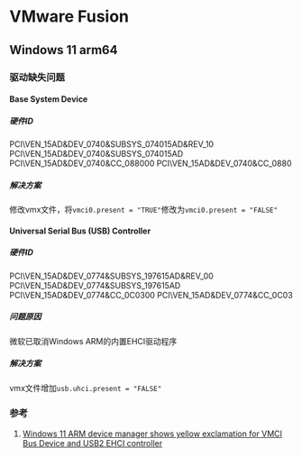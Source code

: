 # VMware Fusion

## Windows 11 arm64

### 驱动缺失问题

#### Base System Device

##### 硬件ID

PCI\VEN_15AD&DEV_0740&SUBSYS_074015AD&REV_10
PCI\VEN_15AD&DEV_0740&SUBSYS_074015AD
PCI\VEN_15AD&DEV_0740&CC_088000
PCI\VEN_15AD&DEV_0740&CC_0880

##### 解决方案

修改vmx文件，将`vmci0.present = "TRUE"`修改为`vmci0.present = "FALSE"`

#### Universal Serial Bus (USB) Controller

##### 硬件ID

PCI\VEN_15AD&DEV_0774&SUBSYS_197615AD&REV_00
PCI\VEN_15AD&DEV_0774&SUBSYS_197615AD
PCI\VEN_15AD&DEV_0774&CC_0C0300
PCI\VEN_15AD&DEV_0774&CC_0C03

##### 问题原因

微软已取消Windows ARM的内置EHCI驱动程序

##### 解决方案

vmx文件增加`usb.uhci.present = "FALSE"`

### 参考

1. [Windows 11 ARM device manager shows yellow exclamation for VMCI Bus Device and USB2 EHCI controller ](https://community.broadcom.com/communities/community-home/digestviewer/viewthread?GroupId=7165&MessageKey=a4a28351-1910-4aac-88dc-2f5d02752b31&CommunityKey=0c3a2021-5113-4ad1-af9e-018f5da40bc0)
